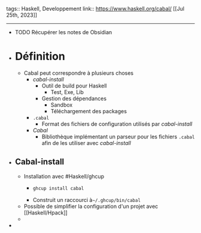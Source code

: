 tags:: Haskell, Developpement
link:: https://www.haskell.org/cabal/
[[Jul 25th, 2023]]
***

- TODO Récupérer les notes de Obsidian
- # Définition
	- Cabal peut correspondre à plusieurs choses
		- *cabal-install*
			- Outil de build pour Haskell
				- Test, Exe, Lib
			- Gestion des dépendances
				- Sandbox
				- Téléchargement des packages
		- `.cabal`
			- Format des fichiers de configuration utilisés par *cabal-install*
		- *Cabal*
			- Bibliothèque implémentant un parseur pour les fichiers `.cabal` afin de les utiliser avec *cabal-install*
- ## Cabal-install
	- Installation avec #Haskell/ghcup
		- ```bash
		  ghcup install cabal		
		  ```
		- Construit un raccourci à`~/.ghcup/bin/cabal`
	- Possible de simplifier la configuration d'un projet avec [[Haskell/Hpack]]
	-
-